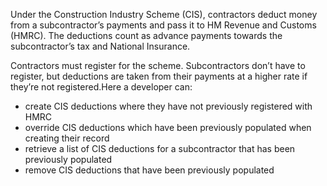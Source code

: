 Under the Construction Industry Scheme (CIS), contractors deduct money from a subcontractor’s payments and pass it to HM Revenue and Customs (HMRC). The deductions count as advance payments towards the subcontractor’s tax and National Insurance.

Contractors must register for the scheme. Subcontractors don’t have to register, but deductions are taken from their payments at a higher rate if they’re not registered.Here a developer can:

* create CIS deductions where they have not previously registered with HMRC
* override CIS deductions which have been previously populated when creating their record
* retrieve a list of CIS deductions for a subcontractor that has been previously populated
* remove CIS deductions that have been previously populated
